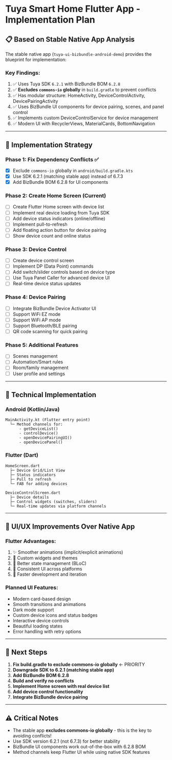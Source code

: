 # Tuya Smart Home Flutter App - Implementation Plan

## 📋 **Based on Stable Native App Analysis**

The stable native app (`tuya-ui-bizbundle-android-demo`) provides the blueprint for implementation:

### **Key Findings:**
1. ✅ Uses Tuya SDK `6.2.1` with BizBundle BOM `6.2.8`
2. ✅ **Excludes `commons-io` globally** in `build.gradle` to prevent conflicts
3. ✅ Has modular structure: HomeActivity, DeviceControlActivity, DevicePairingActivity
4. ✅ Uses BizBundle UI components for device pairing, scenes, and panel control
5. ✅ Implements custom DeviceControlService for device management
6. ✅ Modern UI with RecyclerViews, MaterialCards, BottomNavigation

---

## 🎯 **Implementation Strategy**

### **Phase 1: Fix Dependency Conflicts** ✅
- [x] Exclude `commons-io` globally in `android/build.gradle.kts`
- [x] Use SDK 6.2.1 (matching stable app) instead of 6.7.3
- [x] Add BizBundle BOM 6.2.8 for UI components

### **Phase 2: Create Home Screen** (Current)
- [ ] Create Flutter Home screen with device list
- [ ] Implement real device loading from Tuya SDK
- [ ] Add device status indicators (online/offline)
- [ ] Implement pull-to-refresh
- [ ] Add floating action button for device pairing
- [ ] Show device count and online status

### **Phase 3: Device Control**
- [ ] Create device control screen
- [ ] Implement DP (Data Point) commands
- [ ] Add switch/slider controls based on device type
- [ ] Use Tuya Panel Caller for advanced device UI
- [ ] Real-time device status updates

### **Phase 4: Device Pairing**
- [ ] Integrate BizBundle Device Activator UI
- [ ] Support WiFi EZ mode
- [ ] Support WiFi AP mode
- [ ] Support Bluetooth/BLE pairing
- [ ] QR code scanning for quick pairing

### **Phase 5: Additional Features**
- [ ] Scenes management
- [ ] Automation/Smart rules
- [ ] Room/family management
- [ ] User profile and settings

---

## 🔧 **Technical Implementation**

### **Android (Kotlin/Java)**
```
MainActivity.kt (Flutter entry point)
  └─ Method channels for:
      - getDeviceList()
      - controlDevice()
      - openDevicePairingUI()
      - openDevicePanel()
```

### **Flutter (Dart)**
```
HomeScreen.dart
  ├─ Device Grid/List View
  ├─ Status indicators
  ├─ Pull to refresh
  └─ FAB for adding devices

DeviceControlScreen.dart
  ├─ Device details
  ├─ Control widgets (switches, sliders)
  └─ Real-time updates via platform channels
```

---

## 📱 **UI/UX Improvements Over Native App**

### **Flutter Advantages:**
1. ✨ Smoother animations (implicit/explicit animations)
2. 🎨 Custom widgets and themes
3. 🔄 Better state management (BLoC)
4. 📱 Consistent UI across platforms
5. 🚀 Faster development and iteration

### **Planned UI Features:**
- Modern card-based design
- Smooth transitions and animations
- Dark mode support
- Custom device icons and status badges
- Interactive device controls
- Beautiful loading states
- Error handling with retry options

---

## 🚀 **Next Steps**

1. **Fix build.gradle to exclude commons-io globally** ← PRIORITY
2. **Downgrade SDK to 6.2.1 (matching stable app)**
3. **Add BizBundle BOM 6.2.8**
4. **Build and verify no conflicts**
5. **Implement Home screen with real device list**
6. **Add device control functionality**
7. **Integrate BizBundle device pairing**

---

## ⚠️ **Critical Notes**

- The stable app **excludes commons-io globally** - this is the key to avoiding conflicts!
- Use SDK version 6.2.1 (not 6.7.3) for better stability
- BizBundle UI components work out-of-the-box with 6.2.8 BOM
- Method channels keep Flutter UI while using native SDK features


